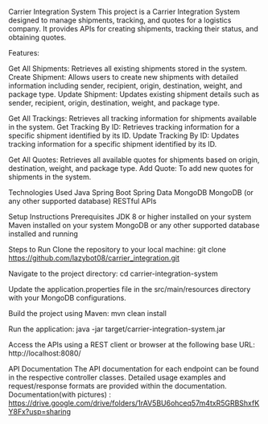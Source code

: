 Carrier Integration System
This project is a Carrier Integration System designed to manage shipments, tracking, and quotes for a logistics company. It provides APIs for creating shipments, tracking their status, and obtaining quotes.

Features:

Get All Shipments: Retrieves all existing shipments stored in the system.
Create Shipment: Allows users to create new shipments with detailed information including sender, recipient, origin, destination, weight, and package type.
Update Shipment: Updates existing shipment details such as sender, recipient, origin, destination, weight, and package type.

Get All Trackings: Retrieves all tracking information for shipments available in the system.
Get Tracking By ID: Retrieves tracking information for a specific shipment identified by its ID.
Update Tracking By ID: Updates tracking information for a specific shipment identified by its ID.

Get All Quotes: Retrieves all available quotes for shipments based on origin, destination, weight, and package type.
Add Quote: To add new quotes for shipments in the system.

Technologies Used
Java
Spring Boot
Spring Data MongoDB
MongoDB (or any other supported database)
RESTful APIs

Setup Instructions
Prerequisites
JDK 8 or higher installed on your system
Maven installed on your system
MongoDB or any other supported database installed and running

Steps to Run
Clone the repository to your local machine:
git clone https://github.com/lazybot08/carrier_integration.git

Navigate to the project directory:
cd carrier-integration-system

Update the application.properties file in the src/main/resources directory with your MongoDB configurations.

Build the project using Maven:
mvn clean install

Run the application:
java -jar target/carrier-integration-system.jar

Access the APIs using a REST client or browser at the following base URL:
http://localhost:8080/

API Documentation
The API documentation for each endpoint can be found in the respective controller classes.
Detailed usage examples and request/response formats are provided within the documentation.
Documentation(with pictures) : https://drive.google.com/drive/folders/1rAV5BU6ohceq57m4txR5GRBShxfKY8Fx?usp=sharing
